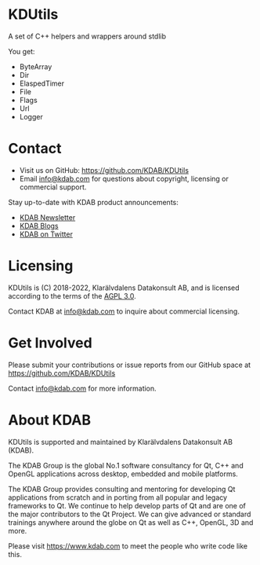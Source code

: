 KDUtils
=======
A set of C++ helpers and wrappers around stdlib

You get:

* ByteArray
* Dir
* ElaspedTimer
* File
* Flags
* Url
* Logger


Contact
=======
* Visit us on GitHub: https://github.com/KDAB/KDUtils
* Email info@kdab.com for questions about copyright, licensing or commercial support.

Stay up-to-date with KDAB product announcements:

* [KDAB Newsletter](https://news.kdab.com)
* [KDAB Blogs](https://www.kdab.com/category/blogs)
* [KDAB on Twitter](https://twitter.com/KDABQt)

Licensing
=========
KDUtils is (C) 2018-2022, Klarälvdalens Datakonsult AB, and is licensed according to
the terms of the [AGPL 3.0](LICENSES/AGPL-3.0-only.txt).

Contact KDAB at <info@kdab.com> to inquire about commercial licensing.

Get Involved
============
Please submit your contributions or issue reports from our GitHub space at
https://github.com/KDAB/KDUtils

Contact info@kdab.com for more information.

About KDAB
==========
KDUtils is supported and maintained by Klarälvdalens Datakonsult AB (KDAB).

The KDAB Group is the global No.1 software consultancy for Qt, C++ and
OpenGL applications across desktop, embedded and mobile platforms.

The KDAB Group provides consulting and mentoring for developing Qt applications
from scratch and in porting from all popular and legacy frameworks to Qt.
We continue to help develop parts of Qt and are one of the major contributors
to the Qt Project. We can give advanced or standard trainings anywhere
around the globe on Qt as well as C++, OpenGL, 3D and more.

Please visit https://www.kdab.com to meet the people who write code like this.
